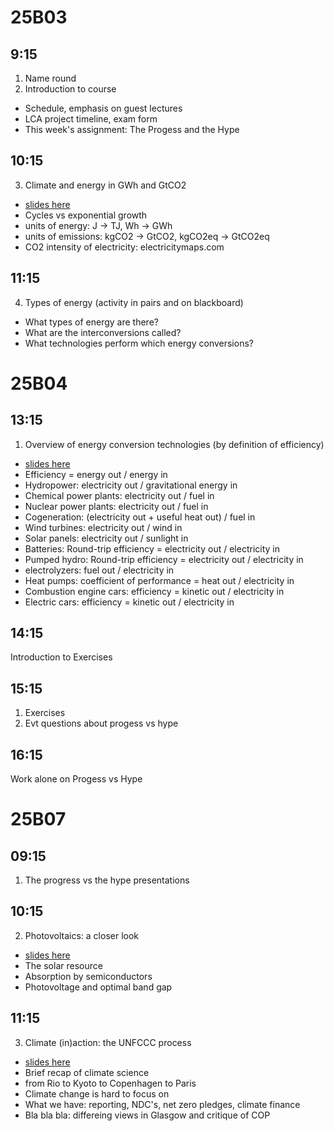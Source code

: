 25B03 
=====

9:15 
----
1. Name round
2. Introduction to course
- Schedule, emphasis on guest lectures
- LCA project timeline, exam form
- This week's assignment: The Progess and the Hype

10:15
-----
3. Climate and energy in GWh and GtCO2
- [slides here](https://www.dropbox.com/scl/fi/vubuqsmggqet3q9s7t3p1/25B03_01_Energy_and_Emissions.pptx?rlkey=m0xpd97z4sw3374v4o5ggucdf&dl=0)
- Cycles vs exponential growth
- units of energy: J -> TJ, Wh -> GWh
- units of emissions: kgCO2 -> GtCO2, kgCO2eq -> GtCO2eq
- CO2 intensity of electricity: electricitymaps.com

11:15
-----
4. Types of energy (activity in pairs and on blackboard)
- What types of energy are there?
- What are the interconversions called?
- What technologies perform which energy conversions?

25B04
=====
13:15
-----
1. Overview of energy conversion technologies (by definition of efficiency)
- [slides here](https://www.dropbox.com/scl/fi/mnj8h0swxteknhlbmmxqk/25B04_02_Energy_technology_overview-v3.pptx?rlkey=ek3462y31ciify035qbxtgq30&dl=0)
- Efficiency = energy out / energy in
- Hydropower: electricity out / gravitational energy in
- Chemical power plants: electricity out / fuel in
- Nuclear power plants: electricity out / fuel in
- Cogeneration: (electricity out + useful heat out) / fuel in
- Wind turbines: electricity out / wind in
- Solar panels: electricity out / sunlight in
- Batteries: Round-trip efficiency = electricity out / electricity in
- Pumped hydro: Round-trip efficiency = electricity out / electricity in
- electrolyzers: fuel out / electricity in
- Heat pumps: coefficient of performance = heat out / electricity in
- Combustion engine cars: efficiency = kinetic out / electricity in
- Electric cars: efficiency = kinetic out / electricity in

14:15
-----
Introduction to Exercises

15:15
-----
1. Exercises
2. Evt questions about progess vs hype

16:15
-----
Work alone on Progess vs Hype

25B07
=====

09:15
-----
1. The progress vs the hype presentations

10:15
-----
2. Photovoltaics: a closer look
- [slides here](https://www.dropbox.com/scl/fi/jergavgrgt8oaz310nhl7/25B07_03_Photovoltaics.pptx?rlkey=xuy9ioti081l8jzirs0ft3y6o&dl=0)
- The solar resource
- Absorption by semiconductors
- Photovoltage and optimal band gap

11:15
-----
3. Climate (in)action: the UNFCCC process
- [slides here](https://www.dropbox.com/scl/fi/0desewp2btdvez49ujj4f/25B07_04_Climate_Change_v2.pptx?rlkey=g56tmv61rnazjc6fzbnms8fdd&dl=0)
- Brief recap of climate science
- from Rio to Kyoto to Copenhagen to Paris
- Climate change is hard to focus on
- What we have: reporting, NDC's, net zero pledges, climate finance
- Bla bla bla: differeing views in Glasgow and critique of COP
